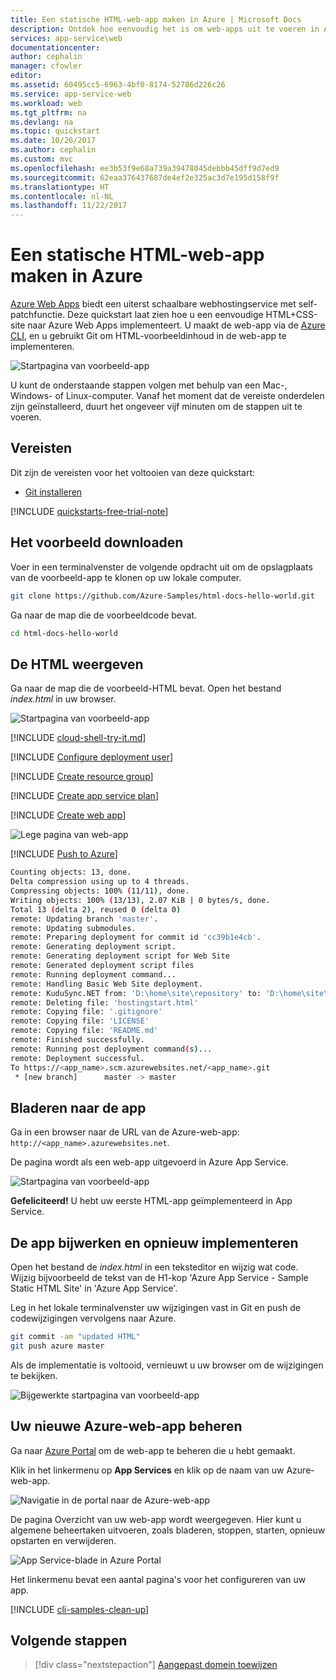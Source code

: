 ```yaml
---
title: Een statische HTML-web-app maken in Azure | Microsoft Docs
description: Ontdek hoe eenvoudig het is om web-apps uit te voeren in App Service door een voorbeeld van een statische HTML-app te implementeren.
services: app-service\web
documentationcenter: 
author: cephalin
manager: cfowler
editor: 
ms.assetid: 60495cc5-6963-4bf0-8174-52786d226c26
ms.service: app-service-web
ms.workload: web
ms.tgt_pltfrm: na
ms.devlang: na
ms.topic: quickstart
ms.date: 10/26/2017
ms.author: cephalin
ms.custom: mvc
ms.openlocfilehash: ee3b53f9e68a739a39478045debbb45dff9d7ed9
ms.sourcegitcommit: 62eaa376437687de4ef2e325ac3d7e195d158f9f
ms.translationtype: HT
ms.contentlocale: nl-NL
ms.lasthandoff: 11/22/2017
---
```

# <a name="create-a-static-html-web-app-in-azure"></a>Een statische HTML-web-app maken in Azure

[Azure Web Apps](app-service-web-overview.md) biedt een uiterst schaalbare webhostingservice met self-patchfunctie.  Deze quickstart laat zien hoe u een eenvoudige HTML+CSS-site naar Azure Web Apps implementeert. U maakt de web-app via de [Azure CLI](https://docs.microsoft.com/cli/azure/get-started-with-azure-cli), en u gebruikt Git om HTML-voorbeeldinhoud in de web-app te implementeren.

![Startpagina van voorbeeld-app](media/app-service-web-get-started-html/hello-world-in-browser-az.png)

U kunt de onderstaande stappen volgen met behulp van een Mac-, Windows- of Linux-computer. Vanaf het moment dat de vereiste onderdelen zijn geïnstalleerd, duurt het ongeveer vijf minuten om de stappen uit te voeren.

## <a name="prerequisites"></a>Vereisten

Dit zijn de vereisten voor het voltooien van deze quickstart:

- <a href="https://git-scm.com/" target="_blank">Git installeren</a>

[!INCLUDE [quickstarts-free-trial-note](../../includes/quickstarts-free-trial-note.md)]

## <a name="download-the-sample"></a>Het voorbeeld downloaden

Voer in een terminalvenster de volgende opdracht uit om de opslagplaats van de voorbeeld-app te klonen op uw lokale computer.

```bash
git clone https://github.com/Azure-Samples/html-docs-hello-world.git
```

Ga naar de map die de voorbeeldcode bevat.

```bash
cd html-docs-hello-world
```

## <a name="view-the-html"></a>De HTML weergeven

Ga naar de map die de voorbeeld-HTML bevat. Open het bestand *index.html* in uw browser.

![Startpagina van voorbeeld-app](media/app-service-web-get-started-html/hello-world-in-browser.png)

[!INCLUDE [cloud-shell-try-it.md](../../includes/cloud-shell-try-it.md)]

[!INCLUDE [Configure deployment user](../../includes/configure-deployment-user.md)] 

[!INCLUDE [Create resource group](../../includes/app-service-web-create-resource-group.md)] 

[!INCLUDE [Create app service plan](../../includes/app-service-web-create-app-service-plan.md)] 

[!INCLUDE [Create web app](../../includes/app-service-web-create-web-app.md)] 

![Lege pagina van web-app](media/app-service-web-get-started-html/app-service-web-service-created.png)

[!INCLUDE [Push to Azure](../../includes/app-service-web-git-push-to-azure.md)] 

```bash
Counting objects: 13, done.
Delta compression using up to 4 threads.
Compressing objects: 100% (11/11), done.
Writing objects: 100% (13/13), 2.07 KiB | 0 bytes/s, done.
Total 13 (delta 2), reused 0 (delta 0)
remote: Updating branch 'master'.
remote: Updating submodules.
remote: Preparing deployment for commit id 'cc39b1e4cb'.
remote: Generating deployment script.
remote: Generating deployment script for Web Site
remote: Generated deployment script files
remote: Running deployment command...
remote: Handling Basic Web Site deployment.
remote: KuduSync.NET from: 'D:\home\site\repository' to: 'D:\home\site\wwwroot'
remote: Deleting file: 'hostingstart.html'
remote: Copying file: '.gitignore'
remote: Copying file: 'LICENSE'
remote: Copying file: 'README.md'
remote: Finished successfully.
remote: Running post deployment command(s)...
remote: Deployment successful.
To https://<app_name>.scm.azurewebsites.net/<app_name>.git
 * [new branch]      master -> master
```

## <a name="browse-to-the-app"></a>Bladeren naar de app

Ga in een browser naar de URL van de Azure-web-app: `http://<app_name>.azurewebsites.net`.

De pagina wordt als een web-app uitgevoerd in Azure App Service.

![Startpagina van voorbeeld-app](media/app-service-web-get-started-html/hello-world-in-browser-az.png)

**Gefeliciteerd!** U hebt uw eerste HTML-app geïmplementeerd in App Service.

## <a name="update-and-redeploy-the-app"></a>De app bijwerken en opnieuw implementeren

Open het bestand de *index.html* in een teksteditor en wijzig wat code. Wijzig bijvoorbeeld de tekst van de H1-kop 'Azure App Service - Sample Static HTML Site' in 'Azure App Service'.

Leg in het lokale terminalvenster uw wijzigingen vast in Git en push de codewijzigingen vervolgens naar Azure.

```bash
git commit -am "updated HTML"
git push azure master
```

Als de implementatie is voltooid, vernieuwt u uw browser om de wijzigingen te bekijken.

![Bijgewerkte startpagina van voorbeeld-app](media/app-service-web-get-started-html/hello-azure-in-browser-az.png)

## <a name="manage-your-new-azure-web-app"></a>Uw nieuwe Azure-web-app beheren

Ga naar <a href="https://portal.azure.com" target="_blank">Azure Portal</a> om de web-app te beheren die u hebt gemaakt.

Klik in het linkermenu op **App Services** en klik op de naam van uw Azure-web-app.

![Navigatie in de portal naar de Azure-web-app](./media/app-service-web-get-started-html/portal1.png)

De pagina Overzicht van uw web-app wordt weergegeven. Hier kunt u algemene beheertaken uitvoeren, zoals bladeren, stoppen, starten, opnieuw opstarten en verwijderen. 

![App Service-blade in Azure Portal](./media/app-service-web-get-started-html/portal2.png)

Het linkermenu bevat een aantal pagina's voor het configureren van uw app. 

[!INCLUDE [cli-samples-clean-up](../../includes/cli-samples-clean-up.md)]

## <a name="next-steps"></a>Volgende stappen

> [!div class="nextstepaction"]
> [Aangepast domein toewijzen](app-service-web-tutorial-custom-domain.md)
